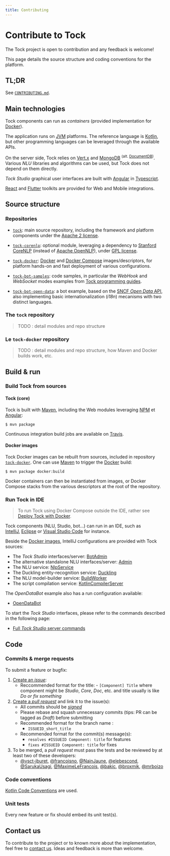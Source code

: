 ```yaml
---
title: Contributing
---
```


# Contribute to Tock

The Tock project is open to contribution and any feedback is welcome!

This page details the source structure and coding conventions for the platform.

## TL;DR

See [`CONTRIBUTING.md`](https://github.com/theopenconversationkit/tock/blob/master/CONTRIBUTING.md).

## Main technologies

Tock components can run as _containers_ (provided implementation for [Docker](https://www.docker.com/)).

The application runs on [JVM](https://fr.wikipedia.org/wiki/Machine_virtuelle_Java) platforms.
The reference language is [Kotlin](https://kotlinlang.org/), but other programming languages can be leveraged through the available APIs.

On the server side, Tock relies on [Vert.x](http://vertx.io/) and [MongoDB](https://www.mongodb.com) <sup>(alt. [DocumentDB](https://aws.amazon.com/fr/documentdb/))</sup>.
Various _NLU_ libraries and algorithms can be used, but Tock does not depend on them directly.

_Tock Studio_ graphical user interfaces are built with [Angular](https://angular.io/) in [Typescript](https://www.typescriptlang.org/).

[React](https://reactjs.org) and [Flutter](https://flutter.dev/) toolkits are provided for Web and Mobile integrations.

## Source structure

### Repositories

- [`tock`](https://github.com/theopenconversationkit/tock): main source repository, including the framework
  and platform components under the [Apache 2 license](https://github.com/theopenconversationkit/tock/blob/master/LICENSE).

- [`tock-corenlp`](https://github.com/theopenconversationkit/tock-corenlp): optional module, leveraging a dependency to
  [Stanford CoreNLP](https://stanfordnlp.github.io/CoreNLP/) (instead of [Apache OpenNLP](https://opennlp.apache.org/)),
  under [GPL license](https://fr.wikipedia.org/wiki/Licence_publique_g%C3%A9n%C3%A9rale_GNU).

- [`tock-docker`](https://github.com/theopenconversationkit/tock-docker): [Docker](https://www.docker.com/)
  and [Docker Compose](https://docs.docker.com/compose/) images/descriptors, for platform hands-on and fast deployment
  of various configurations.

- [`tock-bot-samples`](https://github.com/theopenconversationkit/tock-bot-samples): code samples, in particular the _WebHook_ and _WebSocket_ modes examples from
  [Tock programming guides](../dev/bot-api.md).

- [`tock-bot-open-data`](https://github.com/theopenconversationkit/tock-bot-open-data): a bot example, based on
  the [SNCF _Open Data_ API](https://www.digital.sncf.com/startup/api), also implementing basic internationalization (_i18n_)
  mecanisms with two distinct languages.

### The `tock` repository

> TODO : detail modules and repo structure

### Le `tock-docker` repository

> TODO : detail modules and repo structure, how Maven and Docker builds work, etc.

## Build & run

### Build Tock from sources

#### Tock (core)

Tock is built with [Maven](https://maven.apache.org/), including the Web modules leveraging
[NPM](https://www.npmjs.com/) et [Angular](https://angular.io/):

`$ mvn package`

Continuous integration build jobs are available on [Travis](https://travis-ci.org/theopenconversationkit/tock).

#### Docker images

Tock Docker images can be rebuilt from sources, included in repository [`tock-docker`](https://github.com/theopenconversationkit/tock-docker).
One can use [Maven](https://maven.apache.org/) to trigger the [Docker](https://www.docker.com/) build:

`$ mvn package docker:build`

Docker containers can then be instantiated from images, or Docker Compose stacks from the various descriptors
at the root of the repository.

### Run Tock in IDE

> To run Tock using Docker Compose outside the IDE, rather see [Deploy Tock with Docker](../getting-started).

Tock components (NLU, Studio, bot...) can run in an IDE, such as  
[IntelliJ](https://www.jetbrains.com/idea/), [Eclipse](https://www.eclipse.org/) or [Visual Studio Code](https://code.visualstudio.com/) for instance.

Beside the [Docker images](https://github.com/theopenconversationkit/tock-docker/blob/master/docker-compose.yml),
IntelliJ configurations are provided with Tock sources:

- The _Tock Studio_ interfaces/server: [BotAdmin](https://github.com/theopenconversationkit/tock/blob/master/.idea/runConfigurations/BotAdmin.xml)
- The alternative standalone NLU interfaces/server: [Admin](https://github.com/theopenconversationkit/tock/blob/master/.idea/runConfigurations/Admin.xml)
- The NLU service: [NlpService](https://github.com/theopenconversationkit/tock/blob/master/.idea/runConfigurations/NlpService.xml)
- The Duckling entity-recognition service: [Duckling](https://github.com/theopenconversationkit/tock/blob/master/.idea/runConfigurations/Duckling.xml)
- The NLU model-builder service: [BuildWorker](https://github.com/theopenconversationkit/tock/blob/master/.idea/runConfigurations/BuildWorker.xml)
- The script compilation service: [KotlinCompilerServer](https://github.com/theopenconversationkit/tock/blob/master/.idea/runConfigurations/KotlinCompilerServer.xml)

The _OpenDataBot_ example also has a run configuration available:

- [OpenDataBot](https://github.com/theopenconversationkit/tock-bot-open-data/blob/master/.idea/runConfigurations/OpenDataBot.xml)

To start the _Tock Studio_ interfaces, please refer to the commands described in the following page:

- [Full _Tock Studio_ server commands](https://github.com/theopenconversationkit/tock/blob/master/bot/admin/web/README)

## Code

### Commits & merge requests

To submit a feature or bugfix:

1. [Create an _issue_](https://github.com/theopenconversationkit/tock/issues/new):
   - Reccommended format for the title: - `[Component] Title` where component might be
     _Studio_, _Core_, _Doc_, etc. and title usually is like _Do or fix something_
2. [Create a _pull request_](https://github.com/theopenconversationkit/tock/pulls) and link it to the issue(s):
   - All commits should be [_signed_](https://help.github.com/en/github/authenticating-to-github/managing-commit-signature-verification)
   - Please rebase and squash unnecessary commits (tips: PR can be tagged as _Draft_) before submitting
   - Recommended format for the branch name :
     - `ISSUEID_short_title`
   - Recommended format for the commit(s) message(s):
     - `resolves #ISSUEID Component: title` for features
     - `fixes #ISSUEID Component: title` for fixes
3. To be merged, a _pull request_ must pass the tests and be reviewed by at least two of these developers:
   - [@vsct-jburet](https://github.com/vsct-jburet),
     [@francoisno](https://github.com/francoisno),
     [@NainJaune](https://github.com/NainJaune),
     [@elebescond](https://github.com/elebescond),
     [@SarukaUsagi](https://github.com/SarukaUsagi),
     [@MaximeLeFrancois](https://github.com/MaximeLeFrancois),
     [@bakic](https://github.com/bakic),
     [@broxmik](https://github.com/broxmik),
     [@mrboizo](https://github.com/mrboizo)

### Code conventions

[Kotlin Code Conventions](https://kotlinlang.org/docs/reference/coding-conventions.html) are used.

### Unit tests

Every new feature or fix should embed its unit test(s).

## Contact us

To contribute to the project or to known more about the implementation, feel free to [contact us](../contact).
Ideas and feedback is more than welcome.
